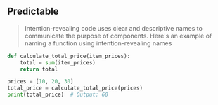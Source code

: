 ﻿## Predictable

> Intention-revealing code uses clear and descriptive names to communicate the purpose of components. Here's an example of naming a function using intention-revealing names

```python
def calculate_total_price(item_prices):
    total = sum(item_prices)
    return total

prices = [10, 20, 30]
total_price = calculate_total_price(prices)
print(total_price)  # Output: 60

```